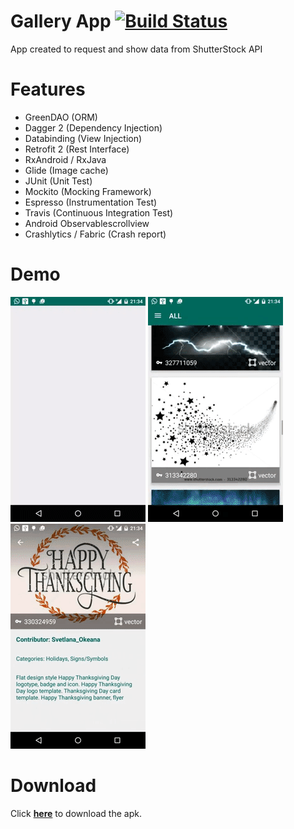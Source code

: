 # Gallery App [![Build Status](https://travis-ci.org/PedroOkawa/gallery-app.svg?branch=master)](https://travis-ci.org/PedroOkawa/gallery-app)

App created to request and show data from ShutterStock API

# Features

* GreenDAO (ORM)
* Dagger 2 (Dependency Injection)
* Databinding (View Injection)
* Retrofit 2 (Rest Interface)
* RxAndroid / RxJava
* Glide (Image cache)
* JUnit (Unit Test)
* Mockito (Mocking Framework)
* Espresso (Instrumentation Test)
* Travis (Continuous Integration Test)
* Android Observablescrollview
* Crashlytics / Fabric (Crash report)

# Demo

![Main](https://github.com/PedroOkawa/gallery-res/blob/master/main.gif)
![Share](https://github.com/PedroOkawa/gallery-res/blob/master/share.gif)
![Filter](https://github.com/PedroOkawa/gallery-res/blob/master/filter.gif)

# Download

Click **[here]** to download the apk.

[here]: <https://github.com/PedroOkawa/gallery-res/blob/master/gallery-app.apk>
